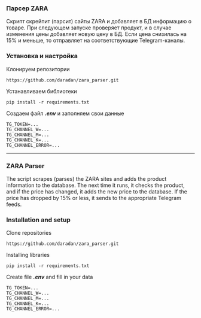 ### Парсер ZARA
Скрипт скрейпит (парсит) сайты ZARA и добавляет в БД информацию о товаре. При следующем запуске проверяет продукт, и в случае изменения цены добавляет новую цену в БД. Если цена снизилась на 15% и меньше, то отправляет на соответствующие  Telegram-каналы.

### Установка и настройка
Клонируем репозитории
```
https://github.com/daradan/zara_parser.git
```
Устанавливаем библиотеки
```
pip install -r requirements.txt
```
Создаем файл ___.env___ и заполняем свои данные
```
TG_TOKEN=...
TG_CHANNEL_W=...
TG_CHANNEL_M=...
TG_CHANNEL_K=...
TG_CHANNEL_ERROR=...
```

____
### ZARA Parser
The script scrapes (parses) the ZARA sites and adds the product information to the database. The next time it runs, it checks the product, and if the price has changed, it adds the new price to the database. If the price has dropped by 15% or less, it sends to the appropriate Telegram feeds.

### Installation and setup
Clone repositories
```
https://github.com/daradan/zara_parser.git
```
Installing libraries
```
pip install -r requirements.txt
```
Create file ___.env___ and fill in your data
```
TG_TOKEN=...
TG_CHANNEL_W=...
TG_CHANNEL_M=...
TG_CHANNEL_K=...
TG_CHANNEL_ERROR=...
```
